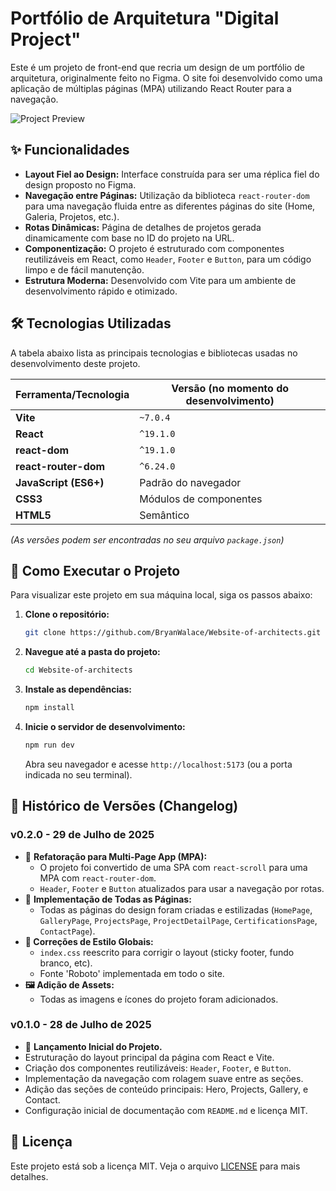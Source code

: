 # Portfólio de Arquitetura "Digital Project"

Este é um projeto de front-end que recria um design de um portfólio de arquitetura, originalmente feito no Figma. O site foi desenvolvido como uma aplicação de múltiplas páginas (MPA) utilizando React Router para a navegação.

![Project Preview](image_projects.png)

## ✨ Funcionalidades

- **Layout Fiel ao Design:** Interface construída para ser uma réplica fiel do design proposto no Figma.
- **Navegação entre Páginas:** Utilização da biblioteca `react-router-dom` para uma navegação fluida entre as diferentes páginas do site (Home, Galeria, Projetos, etc.).
- **Rotas Dinâmicas:** Página de detalhes de projetos gerada dinamicamente com base no ID do projeto na URL.
- **Componentização:** O projeto é estruturado com componentes reutilizáveis em React, como `Header`, `Footer` e `Button`, para um código limpo e de fácil manutenção.
- **Estrutura Moderna:** Desenvolvido com Vite para um ambiente de desenvolvimento rápido e otimizado.

## 🛠️ Tecnologias Utilizadas

A tabela abaixo lista as principais tecnologias e bibliotecas usadas no desenvolvimento deste projeto.

| Ferramenta/Tecnologia | Versão (no momento do desenvolvimento) |
| --------------------- | ------------------------------------- |
| **Vite** | `~7.0.4` |
| **React** | `^19.1.0` |
| **react-dom** | `^19.1.0` |
| **react-router-dom** | `^6.24.0` |
| **JavaScript (ES6+)** | Padrão do navegador |
| **CSS3** | Módulos de componentes |
| **HTML5** | Semântico |

*(As versões podem ser encontradas no seu arquivo `package.json`)*

## 🚀 Como Executar o Projeto

Para visualizar este projeto em sua máquina local, siga os passos abaixo:

1. **Clone o repositório:**
    ```bash
    git clone https://github.com/BryanWalace/Website-of-architects.git
    ```

2.  **Navegue até a pasta do projeto:**
    ```bash
    cd Website-of-architects
    ```

3.  **Instale as dependências:**
    ```bash
    npm install
    ```

4.  **Inicie o servidor de desenvolvimento:**
    ```bash
    npm run dev
    ```
    Abra seu navegador e acesse `http://localhost:5173` (ou a porta indicada no seu terminal).


## 📜 Histórico de Versões (Changelog)

### v0.2.0 - 29 de Julho de 2025
- 🔄 **Refatoração para Multi-Page App (MPA):**
  - O projeto foi convertido de uma SPA com `react-scroll` para uma MPA com `react-router-dom`.
  - `Header`, `Footer` e `Button` atualizados para usar a navegação por rotas.
- 🎨 **Implementação de Todas as Páginas:**
  - Todas as páginas do design foram criadas e estilizadas (`HomePage`, `GalleryPage`, `ProjectsPage`, `ProjectDetailPage`, `CertificationsPage`, `ContactPage`).
- **🔧 Correções de Estilo Globais:**
  - `index.css` reescrito para corrigir o layout (sticky footer, fundo branco, etc).
  - Fonte 'Roboto' implementada em todo o site.
- **🖼️ Adição de Assets:**
  - Todas as imagens e ícones do projeto foram adicionados.

### v0.1.0 - 28 de Julho de 2025
- 🎉 **Lançamento Inicial do Projeto.**
- Estruturação do layout principal da página com React e Vite.
- Criação dos componentes reutilizáveis: `Header`, `Footer`, e `Button`.
- Implementação da navegação com rolagem suave entre as seções.
- Adição das seções de conteúdo principais: Hero, Projects, Gallery, e Contact.
- Configuração inicial de documentação com `README.md` e licença MIT.

## 📄 Licença

Este projeto está sob a licença MIT. Veja o arquivo [LICENSE](LICENSE) para mais detalhes.
